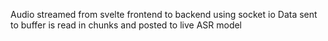 <!-- How it works -->
Audio streamed from svelte frontend to backend using socket io
Data sent to buffer is read in chunks and posted to live ASR model